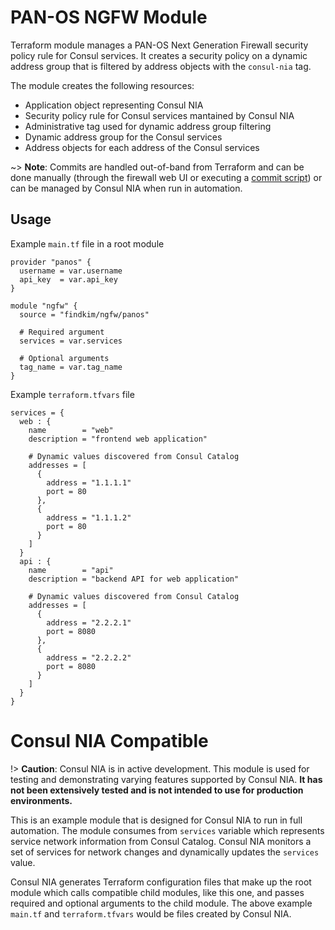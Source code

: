 # PAN-OS NGFW Module

Terraform module manages a PAN-OS Next Generation Firewall security policy rule
for Consul services. It creates a security policy on a dynamic address group
that is filtered by address objects with the `consul-nia` tag.

The module creates the following resources:
* Application object representing Consul NIA
* Security policy rule for Consul services mantained by Consul NIA
* Administrative tag used for dynamic address group filtering
* Dynamic address group for the Consul services
* Address objects for each address of the Consul services

~> **Note**: Commits are handled out-of-band from Terraform and can be done manually (through the firewall web UI or executing a [commit script](https://www.terraform.io/docs/providers/panos/index.html#commits)) or can be managed by Consul NIA when run in automation.

## Usage

Example `main.tf` file in a root module
```hcl
provider "panos" {
  username = var.username
  api_key  = var.api_key
}

module "ngfw" {
  source = "findkim/ngfw/panos"

  # Required argument
  services = var.services
  
  # Optional arguments
  tag_name = var.tag_name
}
```

Example `terraform.tfvars` file
```hcl
services = {
  web : {
    name        = "web"
    description = "frontend web application"
    
    # Dynamic values discovered from Consul Catalog
    addresses = [
      {
        address = "1.1.1.1"
        port = 80
      },
      {
        address = "1.1.1.2"
        port = 80
      }
    ]
  }
  api : {
    name        = "api"
    description = "backend API for web application"

    # Dynamic values discovered from Consul Catalog
    addresses = [
      {
        address = "2.2.2.1"
        port = 8080
      },
      {
        address = "2.2.2.2"
        port = 8080
      }
    ]
  }
}
```

# Consul NIA Compatible

!> **Caution**: Consul NIA is in active development. This module is used for testing and demonstrating varying features supported by Consul NIA. **It has not been extensively tested and is not intended to use for production environments.**

This is an example module that is designed for Consul NIA to run in full automation. The module consumes from `services` variable which represents service network information from Consul Catalog. Consul NIA monitors a set of services for network changes and dynamically updates the `services` value.

Consul NIA generates Terraform configuration files that make up the root module which calls compatible child modules, like this one, and passes required and optional arguments to the child module. The above example `main.tf` and `terraform.tfvars` would be files created by Consul NIA.
